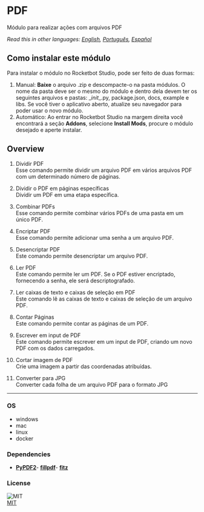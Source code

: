 # PDF
  
Módulo para realizar ações com arquivos PDF  

*Read this in other languages: [English](README.md), [Português](README.pr.md), [Español](README.es.md)*

## Como instalar este módulo
  
Para instalar o módulo no Rocketbot Studio, pode ser feito de duas formas:
1. Manual: __Baixe__ o arquivo .zip e descompacte-o na pasta módulos. O nome da pasta deve ser o mesmo do módulo e dentro dela devem ter os seguintes arquivos e pastas: \__init__.py, package.json, docs, example e libs. Se você tiver o aplicativo aberto, atualize seu navegador para poder usar o novo módulo.
2. Automático: Ao entrar no Rocketbot Studio na margem direita você encontrará a seção **Addons**, selecione **Install Mods**, procure o módulo desejado e aperte instalar.  


## Overview


1. Dividir PDF  
Esse comando permite dividir um arquivo PDF em vários arquivos PDF com um determinado número de páginas.

2. Dividir o PDF em páginas específicas  
Dividir um PDF em uma etapa específica.

3. Combinar PDFs  
Esse comando permite combinar vários PDFs de uma pasta em um único PDF.

4. Encriptar PDF  
Esse comando permite adicionar uma senha a um arquivo PDF.

5. Desencriptar PDF  
Este comando permite desencriptar um arquivo PDF.

6. Ler PDF  
Este comando permite ler um PDF. Se o PDF estiver encriptado, fornecendo a senha, ele será descriptografado.

7. Ler caixas de texto e caixas de seleção em PDF  
Este comando lê as caixas de texto e caixas de seleção de um arquivo PDF.

8. Contar Páginas  
Este comando permite contar as páginas de um PDF.

9. Escrever em input de PDF  
Este comando permite escrever em um input de PDF, criando um novo PDF com os dados carregados.

10. Cortar imagem de PDF  
Crie uma imagem a partir das coordenadas atribuídas.

11. Converter para JPG  
Converter cada folha de um arquivo PDF para o formato JPG




----
### OS

- windows
- mac
- linux
- docker

### Dependencies
- [**PyPDF2**](https://pypi.org/project/PyPDF2/)- [**fillpdf**](https://pypi.org/project/fillpdf/)- [**fitz**](https://pypi.org/project/fitz/)
### License
  
![MIT](https://camo.githubusercontent.com/107590fac8cbd65071396bb4d04040f76cde5bde/687474703a2f2f696d672e736869656c64732e696f2f3a6c6963656e73652d6d69742d626c75652e7376673f7374796c653d666c61742d737175617265)  
[MIT](http://opensource.org/licenses/mit-license.ph)